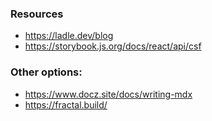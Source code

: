 ### Resources

- https://ladle.dev/blog
- https://storybook.js.org/docs/react/api/csf

### Other options:

- https://www.docz.site/docs/writing-mdx
- https://fractal.build/
